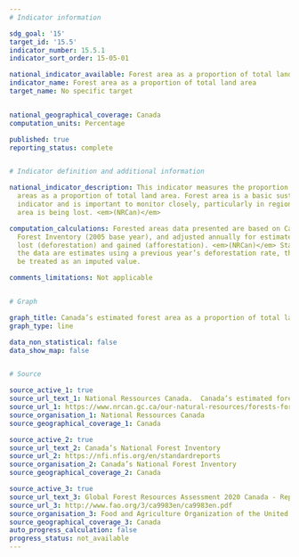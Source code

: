 ```yaml
---
# Indicator information

sdg_goal: '15'
target_id: '15.5'
indicator_number: 15.5.1
indicator_sort_order: 15-05-01

national_indicator_available: Forest area as a proportion of total land area
indicator_name: Forest area as a proportion of total land area
target_name: No specific target


national_geographical_coverage: Canada
computation_units: Percentage

published: true
reporting_status: complete


# Indicator definition and additional information

national_indicator_description: This indicator measures the proportion of forested
  areas as a proportion of total land area. Forest area is a basic sustainability
  indicator and is important to monitor closely, particularly in regions where forest
  area is being lost. <em>(NRCan)</em>

computation_calculations: Forested areas data presented are based on Canada’s National
  Forest Inventory (2005 base year), and adjusted annually for estimated forest area
  lost (deforestation) and gained (afforestation). <em>(NRCan)</em> Starting in 2018,
  the data are estimates using a previous year’s deforestation rate, therefore must
  be treated as an imputed value.

comments_limitations: Not applicable


# Graph

graph_title: Canada’s estimated forest area as a proportion of total land area
graph_type: line

data_non_statistical: false
data_show_map: false


# Source

source_active_1: true
source_url_text_1: National Ressources Canada.  Canada’s estimated forest area
source_url_1: https://www.nrcan.gc.ca/our-natural-resources/forests-forestry/state-canadas-forests-report/how-much-forest-does-canada-have/indicator-forest-area/16397
source_organisation_1: National Ressources Canada
source_geographical_coverage_1: Canada

source_active_2: true
source_url_text_2: Canada’s National Forest Inventory
source_url_2: https://nfi.nfis.org/en/standardreports
source_organisation_2: Canada’s National Forest Inventory
source_geographical_coverage_2: Canada

source_active_3: true
source_url_text_3: Global Forest Resources Assessment 2020 Canada - Report (PDF)
source_url_3: http://www.fao.org/3/ca9983en/ca9983en.pdf
source_organisation_3: Food and Agriculture Organization of the United Nations
source_geographical_coverage_3: Canada
auto_progress_calculation: false
progress_status: not_available
---
```


